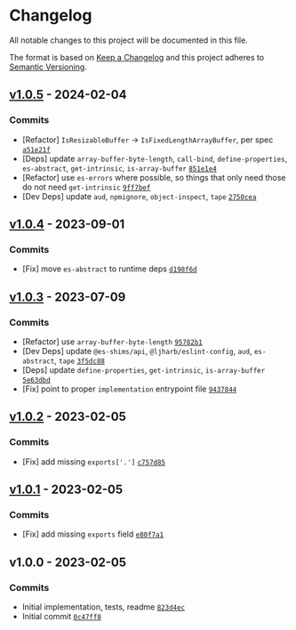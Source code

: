 # Changelog

All notable changes to this project will be documented in this file.

The format is based on [Keep a Changelog](https://keepachangelog.com/en/1.0.0/)
and this project adheres to [Semantic Versioning](https://semver.org/spec/v2.0.0.html).

## [v1.0.5](https://github.com/es-shims/ArrayBuffer.prototype.transfer/compare/v1.0.4...v1.0.5) - 2024-02-04

### Commits

- [Refactor] `IsResizableBuffer` -&gt; `IsFixedLengthArrayBuffer`, per spec [`a51e21f`](https://github.com/es-shims/ArrayBuffer.prototype.transfer/commit/a51e21ff04fa3bf53da22a16be2f7b051c3b7583)
- [Deps] update `array-buffer-byte-length`, `call-bind`, `define-properties`, `es-abstract`, `get-intrinsic`, `is-array-buffer` [`851e1e4`](https://github.com/es-shims/ArrayBuffer.prototype.transfer/commit/851e1e4c0d1632ea8429fd0bfcad03e4e620f894)
- [Refactor] use `es-errors` where possible, so things that only need those do not need `get-intrinsic` [`9ff7bef`](https://github.com/es-shims/ArrayBuffer.prototype.transfer/commit/9ff7bef18214973be33feb7a06f10d18d9fac7b3)
- [Dev Deps] update `aud`, `npmignore`, `object-inspect`, `tape` [`2750cea`](https://github.com/es-shims/ArrayBuffer.prototype.transfer/commit/2750ceae945d7f0b6cbcb5a3a831ce8ab7117d25)

## [v1.0.4](https://github.com/es-shims/ArrayBuffer.prototype.transfer/compare/v1.0.3...v1.0.4) - 2023-09-01

### Commits

- [Fix] move `es-abstract` to runtime deps [`d198f6d`](https://github.com/es-shims/ArrayBuffer.prototype.transfer/commit/d198f6deb9248e03dd796ef78e1186dd987dcb62)

## [v1.0.3](https://github.com/es-shims/ArrayBuffer.prototype.transfer/compare/v1.0.2...v1.0.3) - 2023-07-09

### Commits

- [Refactor] use `array-buffer-byte-length` [`95782b1`](https://github.com/es-shims/ArrayBuffer.prototype.transfer/commit/95782b1353e9ae9d0085b9a768d6826f82be6678)
- [Dev Deps] update `@es-shims/api`, `@ljharb/eslint-config`, `aud`, `es-abstract`, `tape` [`3f5dc88`](https://github.com/es-shims/ArrayBuffer.prototype.transfer/commit/3f5dc880e732199f074e677ab5d3b6a48700b644)
- [Deps] update `define-properties`, `get-intrinsic`, `is-array-buffer` [`5e63dbd`](https://github.com/es-shims/ArrayBuffer.prototype.transfer/commit/5e63dbd40faacfb72d65ea1375abd8e6340e00f6)
- [Fix] point to proper `implementation` entrypoint file [`9437844`](https://github.com/es-shims/ArrayBuffer.prototype.transfer/commit/94378441882b561c9a1427ff9218068d43bd3282)

## [v1.0.2](https://github.com/es-shims/ArrayBuffer.prototype.transfer/compare/v1.0.1...v1.0.2) - 2023-02-05

### Commits

- [Fix] add missing `exports['.']` [`c757d85`](https://github.com/es-shims/ArrayBuffer.prototype.transfer/commit/c757d85a57fb3567333659bf2f94044ff15658f0)

## [v1.0.1](https://github.com/es-shims/ArrayBuffer.prototype.transfer/compare/v1.0.0...v1.0.1) - 2023-02-05

### Commits

- [Fix] add missing `exports` field [`e80f7a1`](https://github.com/es-shims/ArrayBuffer.prototype.transfer/commit/e80f7a15eb7daa07272742726c8b688e79dc542a)

## v1.0.0 - 2023-02-05

### Commits

- Initial implementation, tests, readme [`823d4ec`](https://github.com/es-shims/ArrayBuffer.prototype.transfer/commit/823d4ecaac6c4ed8eb4d3aaa0db0b45a1e757ab0)
- Initial commit [`0c47ff8`](https://github.com/es-shims/ArrayBuffer.prototype.transfer/commit/0c47ff83f097ffc5157586b015cb3c216fd52f4e)
